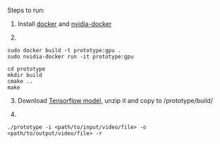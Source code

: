 Steps to run:

1) Install [docker](https://docs.docker.com/engine/installation/) and [nvidia-docker](https://github.com/NVIDIA/nvidia-docker)

2) 
```
sudo docker build -t prototype:gpu .
sudo nvidia-docker run -it prototype:gpu

cd prototype
mkdir build
cmake ..
make
```

3) Download [Tensorflow model](http://campar.in.tum.de/files/rupprecht/depthpred/NYU_FCRN-checkpoint.zip), unzip it and copy to /prototype/build/

4) 
```
./prototype -i <path/to/input/video/file> -o <path/to/output/video/file> -r
```
